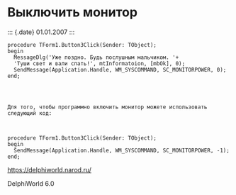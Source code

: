 Выключить монитор
=================

::: {.date}
01.01.2007
:::

    procedure TForm1.Button3Click(Sender: TObject);
    begin
      MessageDlg('Уже поздно. Будь послушным мальчиком. '+
      'Туши свет и вали спать!', mtInformatoion, [mbOk], 0);
      SendMessage(Application.Handle, WM_SYSCOMMAND, SC_MONITORPOWER, 0);
    end;
     
     
     
     
    Для того, чтобы программно включить монитор можете использовать следующий код: 
     
     
     
    procedure TForm1.Button3Click(Sender: TObject);
    begin
      SendMessage(Application.Handle, WM_SYSCOMMAND, SC_MONITORPOWER, -1);
    end;

<https://delphiworld.narod.ru/>

DelphiWorld 6.0
